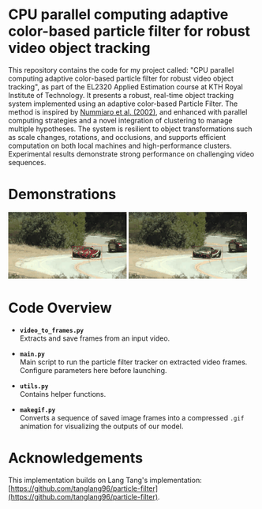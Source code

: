 # CPU parallel computing adaptive color-based particle filter for robust video object tracking

This repository contains the code for my project called: "CPU parallel computing adaptive color-based particle filter for robust video object tracking", as part of the EL2320 Applied Estimation course at KTH Royal Institute of Technology. It presents a robust, real-time object tracking system implemented using an adaptive color-based Particle Filter. The method is inspired by [Nummiaro et al. (2002)](https://www.sciencedirect.com/science/article/pii/S0262885602001294), and enhanced with parallel computing strategies and a novel integration of clustering to manage multiple hypotheses. The system is resilient to object transformations such as scale changes, rotations, and occlusions, and supports efficient computation on both local machines and high-performance clusters. Experimental results demonstrate strong performance on challenging video sequences.

# Demonstrations

![Demo Animation](demo4_4Nef_p224.gif) ![Demo Animation](demo6_6Nef_p56.gif)


# Code Overview

- **`video_to_frames.py`**  
  Extracts and save frames from an input video.
  
- **`main.py`**  
  Main script to run the particle filter tracker on extracted video frames. Configure parameters here before launching.

- **`utils.py`**  
  Contains helper functions.

- **`makegif.py`**  
  Converts a sequence of saved image frames into a compressed `.gif` animation for visualizing the outputs of our model.

# Acknowledgements

This implementation builds on Lang Tang's implementation: [https://github.com/tanglang96/particle-filter](https://github.com/tanglang96/particle-filter).
